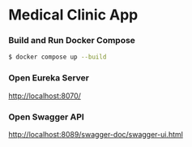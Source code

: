 # Medical Clinic App

### Build and Run Docker Compose

```sh
$ docker compose up --build
```

### Open Eureka Server


[http://localhost:8070/](http://localhost:8070/)

### Open Swagger API

[http://localhost:8089/swagger-doc/swagger-ui.html](http://localhost:8089/swagger-doc/swagger-ui.html)



